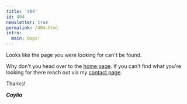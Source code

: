 ```yaml
---
title: '404'
id: 404
newsletter: true
permalink: /404.html
intro:
  main: Oops!
---
```


Looks like the page you were looking for can't be found.

Why don't you head over to the [home page](https://chaikenmusic.com/). If you can't find what you're looking for there reach out via my [contact page](https://chaikenmusic.com/contact/).

Thanks!

***Caylia***
